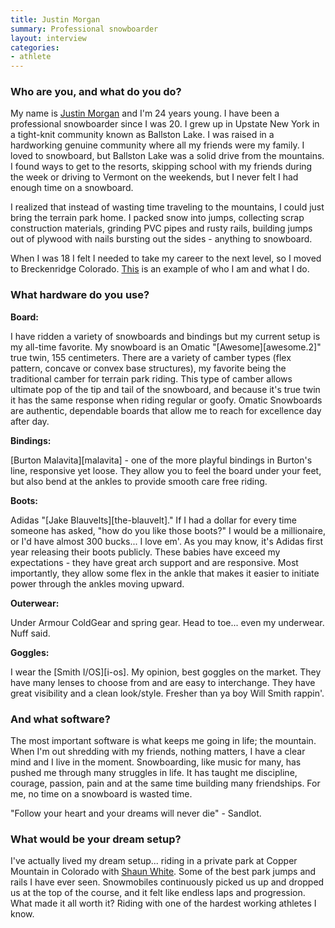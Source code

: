 ```yaml
---
title: Justin Morgan
summary: Professional snowboarder
layout: interview
categories:
- athlete
---
```


### Who are you, and what do you do?

My name is [Justin Morgan](http://justin-morgan.com/ "Justin's website.") and I'm 24 years young. I have been a professional snowboarder since I was 20. I grew up in Upstate New York in a tight-knit community known as Ballston Lake. I was raised in a hardworking genuine community where all my friends were my family. I loved to snowboard, but Ballston Lake was a solid drive from the mountains. I found ways to get to the resorts, skipping school with my friends during the week or driving to Vermont on the weekends, but I never felt I had enough time on a snowboard.

I realized that instead of wasting time traveling to the mountains, I could just bring the terrain park home. I packed snow into jumps, collecting scrap construction materials, grinding PVC pipes and rusty rails, building jumps out of plywood with nails bursting out the sides - anything to snowboard.

When I was 18 I felt I needed to take my career to the next level, so I moved to Breckenridge Colorado. [This](https://vimeo.com/39315500 "A video of Justin snowboarding.") is an example of who I am and what I do.

### What hardware do you use?

**Board:**

I have ridden a variety of snowboards and bindings but my current setup is my all-time favorite. My snowboard is an Omatic "[Awesome][awesome.2]" true twin, 155 centimeters. There are a variety of camber types (flex pattern, concave or convex base structures), my favorite being the traditional camber for terrain park riding. This type of camber allows ultimate pop of the tip and tail of the snowboard, and because it's true twin it has the same response when riding regular or goofy. Omatic Snowboards are authentic, dependable boards that allow me to reach for excellence day after day.

**Bindings:**

[Burton Malavita][malavita] - one of the more playful bindings in Burton's line, responsive yet loose. They allow you to feel the board under your feet, but also bend at the ankles to provide smooth care free riding. 

**Boots:**

Adidas "[Jake Blauvelts][the-blauvelt]." If I had a dollar for every time someone has asked, "how do you like those boots?" I would be a millionaire, or I'd have almost 300 bucks... I love em'. As you may know, it's Adidas first year releasing their boots publicly. These babies have exceed my expectations - they have great arch support and are responsive. Most importantly, they allow some flex in the ankle that makes it easier to initiate power through the ankles moving upward.

**Outerwear:**

Under Armour ColdGear and spring gear. Head to toe... even my underwear. Nuff said.

**Goggles:**

I wear the [Smith I/OS][i-os]. My opinion, best goggles on the market. They have many lenses to choose from and are easy to interchange. They have great visibility and a clean look/style. Fresher than ya boy Will Smith rappin'.

### And what software?

The most important software is what keeps me going in life; the mountain. When I'm out shredding with my friends, nothing matters, I have a clear mind and I live in the moment. Snowboarding, like music for many, has pushed me through many struggles in life. It has taught me discipline, courage, passion, pain and at the same time building many friendships. For me, no time on a snowboard is wasted time.

"Follow your heart and your dreams will never die" - Sandlot. 

### What would be your dream setup?

I've actually lived my dream setup... riding in a private park at Copper Mountain in Colorado with [Shaun White](https://twitter.com/@shaun_white "Shaun's Twitter account."). Some of the best park jumps and rails I have ever seen. Snowmobiles continuously picked us up and dropped us at the top of the course, and it felt like endless laps and progression. What made it all worth it? Riding with one of the hardest working athletes I know.